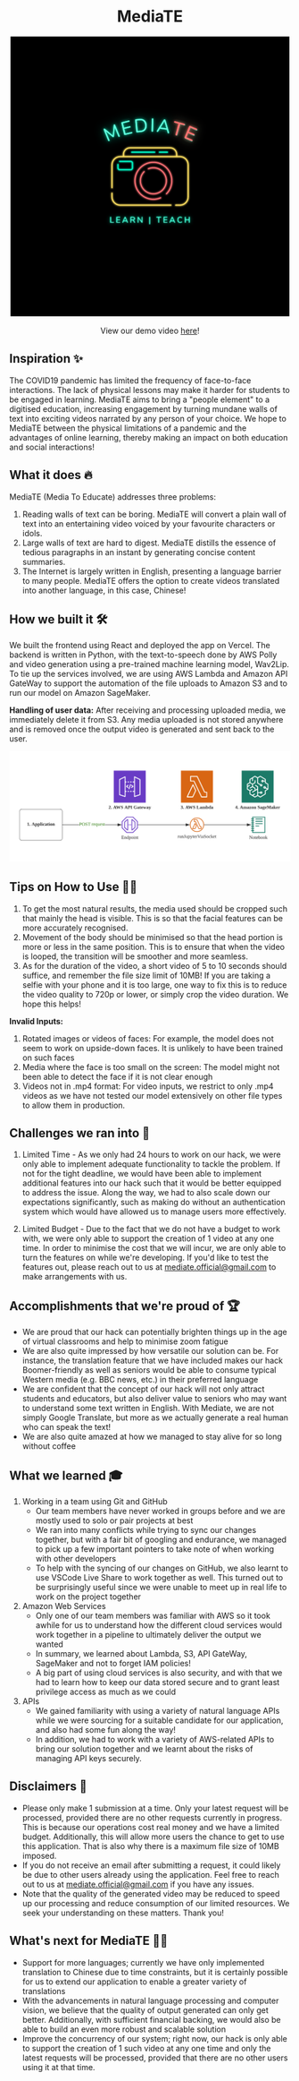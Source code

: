 <p align="center">
    <h1 align="center"> MediaTE </h1>
</p>
<p align="center">
  <a href="https://youtu.be/mA7vj2mloIw">
    <img src="/readme/logo.png" />
  </a>
</p>
<p align="center">
  View our demo video <a href="https://youtu.be/sSmaW7rKj0s">here</a>!
</p>

## Inspiration ✨
The COVID19 pandemic has limited the frequency of face-to-face interactions. The lack of physical lessons may make it harder for students to be engaged in learning. MediaTE aims to bring a "people element" to a digitised education, increasing engagement by turning mundane walls of text into exciting videos narrated by any person of your choice. We hope to MediaTE between the physical limitations of a pandemic and the advantages of online learning, thereby making an impact on both education and social interactions!

## What it does 🔥
MediaTE (Media To Educate) addresses three problems:
1. Reading walls of text can be boring. MediaTE will convert a plain wall of text into an entertaining video voiced by your favourite characters or idols. 
2. Large walls of text are hard to digest. MediaTE distills the essence of tedious paragraphs in an instant by generating concise content summaries.
3. The Internet is largely written in English, presenting a language barrier to many people. MediaTE offers the option to create videos translated into another language, in this case, Chinese!

## How we built it 🛠
We built the frontend using React and deployed the app on Vercel. The backend is written in Python, with the text-to-speech done by AWS Polly and video generation using a pre-trained machine learning model, Wav2Lip. To tie up the services involved, we are using AWS Lambda and Amazon API GateWay to support the automation of the file uploads to Amazon S3 and to run our model on Amazon SageMaker.

**Handling of user data:** After receiving and processing uploaded media, we immediately delete it from S3. Any media uploaded is not stored anywhere and is removed once the output video is generated and sent back to the user. 

![Alt text](/readme/architecture.png "Solution Architecture")


## Tips on How to Use 💁‍♂️
1. To get the most natural results, the media used should be cropped such that mainly the head is visible. This is so that the facial features can be more accurately recognised. 
2. Movement of the body should be minimised so that the head portion is more or less in the same position. This is to ensure that when the video is looped, the transition will be smoother and more seamless. 
3. As for the duration of the video, a short video of 5 to 10 seconds should suffice, and remember the file size limit of 10MB! If you are taking a selfie with your phone and it is too large, one way to fix this is to reduce the video quality to 720p or lower, or simply crop the video duration. We hope this helps!

**Invalid Inputs:**
1. Rotated images or videos of faces: For example, the model does not seem to work on upside-down faces. It is unlikely to have been trained on such faces
2. Media where the face is too small on the screen: The model might not been able to detect the face if it is not clear enough
3. Videos not in .mp4 format: For video inputs, we restrict to only .mp4 videos as we have not tested our model extensively on other file types to allow them in production.

## Challenges we ran into 🧗
1. Limited Time -  As we only had 24 hours to work on our hack, we were only able to implement adequate functionality to tackle the problem. If not for the tight deadline, we would have been able to implement additional features into our hack such that it would be better equipped to address the issue. Along the way, we had to also scale down our expectations significantly, such as making do without an authentication system which would have allowed us to manage users more effectively.

2. Limited Budget - Due to the fact that we do not have a budget to work with, we were only able to support the creation of 1 video at any one time. In order to minimise the cost that we will incur, we are only able to turn the features on while we're developing. If you'd like to test the features out, please reach out to us at [mediate.official@gmail.com](mailto:mediate.official@gmail.com) to make arrangements with us.

## Accomplishments that we're proud of 🏆
- We are proud that our hack can potentially brighten things up in the age of virtual classrooms and help to minimise zoom fatigue
- We are also quite impressed by how versatile our solution can be. For instance, the translation feature that we have included makes our hack Boomer-friendly as well as seniors would be able to consume typical Western media (e.g. BBC news, etc.) in their preferred language
- We are confident that the concept of our hack will not only attract students and educators, but also deliver value to seniors who may want to understand some text written in English. With Mediate, we are not simply Google Translate, but more as we actually generate a real human who can speak the text!
- We are also quite amazed at how we managed to stay alive for so long without coffee 

## What we learned 🎓
1. Working in a team using Git and GitHub
    - Our team members have never worked in groups before and we are mostly used to solo or pair projects at best
    - We ran into many conflicts while trying to sync our changes together, but with a fair bit of googling and endurance, we managed to pick up a few important pointers to take note of when working with other developers
    - To help with the syncing of our changes on GitHub, we also learnt to use VSCode Live Share to work together as well. This turned out to be surprisingly useful since we were unable to meet up in real life to work on the project together
2. Amazon Web Services
    - Only one of our team members was familiar with AWS so it took awhile for us to understand how the different cloud services would work together in a pipeline to ultimately deliver the output we wanted
    - In summary, we learned about Lambda, S3, API GateWay, SageMaker and not to forget IAM policies!
    - A big part of using cloud services is also security, and with that we had to learn how to keep our data stored secure and to grant least privilege access as much as we could
3. APIs
    - We gained familiarity with using a variety of natural language APIs while we were sourcing for a suitable candidate for our application, and also had some fun along the way!
    - In addition, we had to work with a variety of AWS-related APIs to bring our solution together and we learnt about the risks of managing API keys securely. 

## Disclaimers 🙊
- Please only make 1 submission at a time. Only your latest request will be processed, provided there are no other requests currently in progress. This is because our operations cost real money and we have a limited budget. Additionally, this will allow more users the chance to get to use this application. That is also why there is a maximum file size of 10MB imposed. 
- If you do not receive an email after submitting a request, it could likely be due to other users already using the application. Feel free to reach out to us at mediate.official@gmail.com if you have any issues.
- Note that the quality of the generated video may be reduced to speed up our processing and reduce consumption of our limited resources. We seek your understanding on these matters. Thank you!

## What's next for MediaTE 🏃‍♂️
- Support for more languages; currently we have only implemented translation to Chinese due to time constraints, but it is certainly possible for us to extend our application to enable a greater variety of translations
- With the advancements in natural language processing and computer vision, we believe that the quality of output generated can only get better. Additionally, with sufficient financial backing, we would also be able to build an even more robust and scalable solution
- Improve the concurrency of our system; right now, our hack is only able to support the creation of 1 such video at any one time and only the latest requests will be processed, provided that there are no other users using it at that time.

